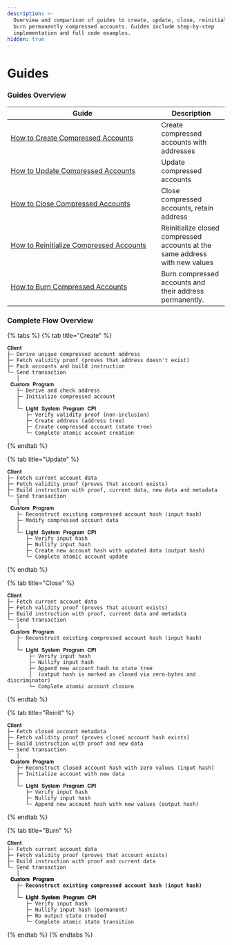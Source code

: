 ```yaml
---
description: >-
  Overview and comparison of guides to create, update, close, reinitialize, and
  burn permanently compressed accounts. Guides include step-by-step
  implementation and full code examples.
hidden: true
---
```


# Guides





### Guides Overview <a href="#subsection-jvtgde75u" id="subsection-jvtgde75u"></a>

<table><thead><tr><th width="332.7890625">Guide</th><th>Description</th></tr></thead><tbody><tr><td><a href="how-to-create-compressed-accounts.md">How to Create Compressed Accounts</a></td><td>Create compressed accounts with addresses</td></tr><tr><td><a href="how-to-update-compressed-accounts.md">How to Update Compressed Accounts</a></td><td>Update compressed accounts</td></tr><tr><td><a href="how-to-close-compressed-accounts.md">How to Close Compressed Accounts</a></td><td>Close compressed accounts, retain address</td></tr><tr><td><a href="how-to-reinitialize-compressed-accounts.md">How to Reinitialize Compressed Accounts</a></td><td>Reinitialize closed compressed accounts at the same address with new values</td></tr><tr><td><a href="how-to-burn-compressed-accounts.md">How to Burn Compressed Accounts</a></td><td>Burn compressed accounts and their address permanently.</td></tr></tbody></table>

### Complete Flow Overview

{% tabs %}
{% tab title="Create" %}
```
𝐂𝐥𝐢𝐞𝐧𝐭
├─ Derive unique compressed account address
├─ Fetch validity proof (proves that address doesn't exist)
├─ Pack accounts and build instruction
└─ Send transaction
   │
 𝐂𝐮𝐬𝐭𝐨𝐦 𝐏𝐫𝐨𝐠𝐫𝐚𝐦
   ├─ Derive and check address
   ├─ Initialize compressed account
   │
   └─ 𝐋𝐢𝐠𝐡𝐭 𝐒𝐲𝐬𝐭𝐞𝐦 𝐏𝐫𝐨𝐠𝐫𝐚𝐦 𝐂𝐏𝐈
      ├─ Verify validity proof (non-inclusion)
      ├─ Create address (address tree)
      ├─ Create compressed account (state tree)
      └─ Complete atomic account creation
```
{% endtab %}

{% tab title="Update" %}
```
𝐂𝐥𝐢𝐞𝐧𝐭
├─ Fetch current account data 
├─ Fetch validity proof (proves that account exists)
├─ Build instruction with proof, current data, new data and metadata
└─ Send transaction
   │
 𝐂𝐮𝐬𝐭𝐨𝐦 𝐏𝐫𝐨𝐠𝐫𝐚𝐦
   ├─ Reconstruct existing compressed account hash (input hash)
   ├─ Modify compressed account data
   │
   └─ 𝐋𝐢𝐠𝐡𝐭 𝐒𝐲𝐬𝐭𝐞𝐦 𝐏𝐫𝐨𝐠𝐫𝐚𝐦 𝐂𝐏𝐈
      ├─ Verify input hash 
      ├─ Nullify input hash 
      ├─ Create new account hash with updated data (output hash)
      └─ Complete atomic account update
```
{% endtab %}

{% tab title="Close" %}
```
𝐂𝐥𝐢𝐞𝐧𝐭
├─ Fetch current account data
├─ Fetch validity proof (proves that account exists)
├─ Build instruction with proof, current data and metadata
└─ Send transaction
   │
 𝐂𝐮𝐬𝐭𝐨𝐦 𝐏𝐫𝐨𝐠𝐫𝐚𝐦
   ├─ Reconstruct existing compressed account hash (input hash)
   │
   └─ 𝐋𝐢𝐠𝐡𝐭 𝐒𝐲𝐬𝐭𝐞𝐦 𝐏𝐫𝐨𝐠𝐫𝐚𝐦 𝐂𝐏𝐈
       ├─ Verify input hash
       ├─ Nullify input hash
       ├─ Append new account hash to state tree 
       │  (output hash is marked as closed via zero-bytes and discriminator)
       └─ Complete atomic account closure
```
{% endtab %}

{% tab title="Reinit" %}
```
𝐂𝐥𝐢𝐞𝐧𝐭
├─ Fetch closed account metadata
├─ Fetch validity proof (proves closed account hash exists)
├─ Build instruction with proof and new data
└─ Send transaction
   │
 𝐂𝐮𝐬𝐭𝐨𝐦 𝐏𝐫𝐨𝐠𝐫𝐚𝐦
   ├─ Reconstruct closed account hash with zero values (input hash)
   ├─ Initialize account with new data
   │
   └─ 𝐋𝐢𝐠𝐡𝐭 𝐒𝐲𝐬𝐭𝐞𝐦 𝐏𝐫𝐨𝐠𝐫𝐚𝐦 𝐂𝐏𝐈
      ├─ Verify input hash
      ├─ Nullify input hash
      └─ Append new account hash with new values (output hash)
```
{% endtab %}

{% tab title="Burn" %}
<pre><code>𝐂𝐥𝐢𝐞𝐧𝐭
├─ Fetch current account data
├─ Fetch validity proof (proves that account exists)
├─ Build instruction with proof and current data
└─ Send transaction
   │
<strong> 𝐂𝐮𝐬𝐭𝐨𝐦 𝐏𝐫𝐨𝐠𝐫𝐚𝐦
</strong><strong>   ├─ Reconstruct existing compressed account hash (input hash)
</strong><strong>   │
</strong><strong>   └─ 𝐋𝐢𝐠𝐡𝐭 𝐒𝐲𝐬𝐭𝐞𝐦 𝐏𝐫𝐨𝐠𝐫𝐚𝐦 𝐂𝐏𝐈
</strong>      ├─ Verify input hash
      ├─ Nullify input hash (permanent)
      ├─ No output state created
      └─ Complete atomic state transition
</code></pre>
{% endtab %}
{% endtabs %}

```
```

